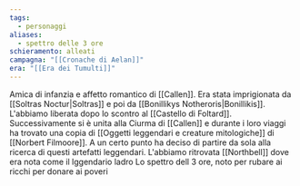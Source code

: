 ```yaml
---
tags:
  - personaggi
aliases:
  - spettro delle 3 ore
schieramento: alleati
campagna: "[[Cronache di Aelan]]"
era: "[[Era dei Tumulti]]"
---
```

Amica di infanzia e affetto romantico di [[Callen]]. Era stata imprigionata da [[Soltras Noctur|Soltras]] e poi da [[Bonillikys Notheroris|Bonillikis]]. L'abbiamo liberata dopo lo scontro al [[Castello di Foltard]]. Successivamente si è unita alla Ciurma di [[Callen]] e durante i loro viaggi ha trovato una copia di [[Oggetti leggendari e creature mitologiche]] di [[Norbert Filmoore]]. A un certo punto ha deciso di partire da sola alla ricerca di questi artefatti leggendari. L'abbiamo ritrovata [[Northbell]] dove era nota come il lggendario ladro Lo spettro dell 3 ore, noto per rubare ai ricchi per donare ai poveri